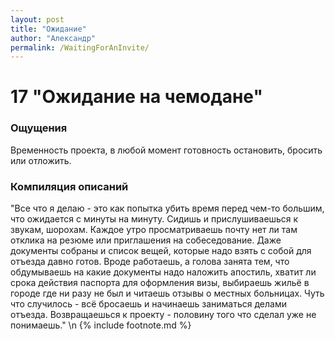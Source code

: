 ```yaml
---
layout: post
title: "Ожидание"
author: "Александр"
permalink: /WaitingForAnInvite/
---
```


# 17 "Ожидание на чемодане"

### Ощущения
Временность проекта, в любой момент готовность  остановить, бросить или отложить.

### Компиляция описаний
"Все что я делаю - это как попытка убить время перед чем-то большим, что ожидается с минуты на минуту. Сидишь и прислушиваешься к звукам, шорохам. Каждое утро просматриваешь почту нет ли там отклика на резюме или приглашения на собеседование. Даже документы собраны и список вещей, которые надо взять с собой для отъезда давно готов. Вроде работаешь, а голова занята тем, что обдумываешь на какие документы надо наложить апостиль, хватит ли срока действия паспорта для оформления визы, выбираешь жильё в городе  где ни разу  не был и читаешь отзывы о местных больницах. Чуть что случилось - всё бросаешь и начинаешь заниматься делами отъезда. Возвращаешься к проекту - половину того что сделал уже не понимаешь."
\n {% include footnote.md %}
